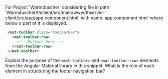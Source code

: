 For Project 'Warmduscher' considering file in path 'Warmduscher/thclient/src/main/www/thserver-client/src/app/app.component.html' with name 'app.component.html' where below a part of it is displayed... 
```html
 <mat-toolbar class="toolbarNav">
   <mat-toolbar-row>
     <!-- Buttons here -->
   </mat-toolbar-row>
 </mat-toolbar>
```
Explain the purpose of the `<mat-toolbar>` and `<mat-toolbar-row>` elements from the Angular Material library in this snippet. What is the role of each element in structuring the footer navigation bar?